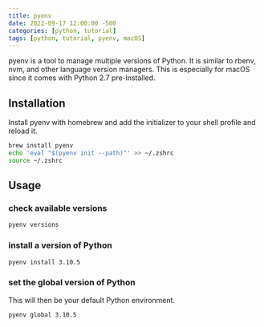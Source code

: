 ```yaml
---
title: pyenv
date: 2022-09-17 12:00:00 -500
categories: [python, tutorial]
tags: [python, tutorial, pyenv, macOS]
---
```


pyenv is a tool to manage multiple versions of Python. It is similar to rbenv, nvm, and other language version managers.
This is especially for macOS since it comes with Python 2.7 pre-installed.

## Installation

Install pyenv with homebrew and add the initializer to your shell profile and reload it.

```bash
brew install pyenv
echo 'eval "$(pyenv init --path)"' >> ~/.zshrc
source ~/.zshrc
```

## Usage

### check available versions

```bash
pyenv versions
```

### install a version of Python

```bash
pyenv install 3.10.5
```

### set the global version of Python

This will then be your default Python environment.

```bash
pyenv global 3.10.5
```
